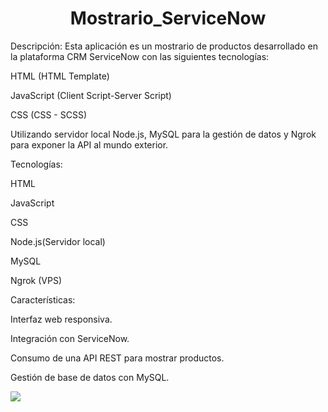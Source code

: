 <h1 align="center"> Mostrario_ServiceNow </h1>

Descripción: Esta aplicación es un mostrario de productos desarrollado en la plataforma CRM ServiceNow con las siguientes tecnologías:

HTML (HTML Template)

JavaScript (Client Script-Server Script)

CSS (CSS - SCSS)

Utilizando servidor local Node.js, MySQL para la gestión de datos y Ngrok para exponer la API al mundo exterior.

Tecnologías:

HTML

JavaScript

CSS

Node.js(Servidor local)

MySQL

Ngrok (VPS)

Características:

Interfaz web responsiva.

Integración con ServiceNow.

Consumo de una API REST para mostrar productos.

Gestión de base de datos con MySQL.

<img src="[https://i.imgur.com/8KAiiMW.jpg](https://github.com/user-attachments/assets/42c8c7af-1af9-4bf6-9d3b-bb84032e3417)">





